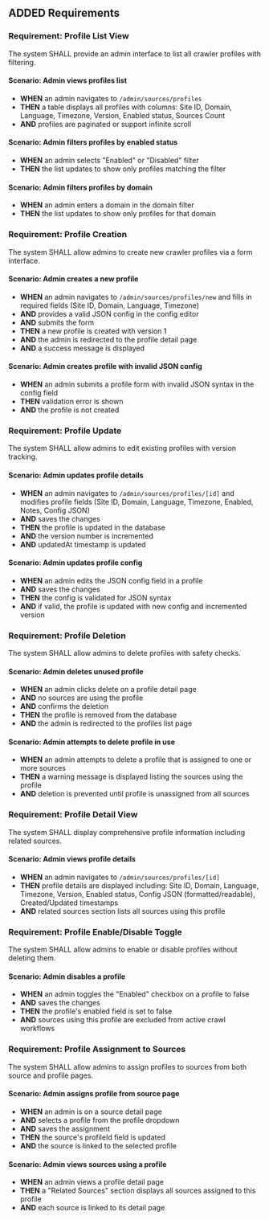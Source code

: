 ## ADDED Requirements

### Requirement: Profile List View
The system SHALL provide an admin interface to list all crawler profiles with filtering.

#### Scenario: Admin views profiles list
- **WHEN** an admin navigates to `/admin/sources/profiles`
- **THEN** a table displays all profiles with columns: Site ID, Domain, Language, Timezone, Version, Enabled status, Sources Count
- **AND** profiles are paginated or support infinite scroll

#### Scenario: Admin filters profiles by enabled status
- **WHEN** an admin selects "Enabled" or "Disabled" filter
- **THEN** the list updates to show only profiles matching the filter

#### Scenario: Admin filters profiles by domain
- **WHEN** an admin enters a domain in the domain filter
- **THEN** the list updates to show only profiles for that domain

### Requirement: Profile Creation
The system SHALL allow admins to create new crawler profiles via a form interface.

#### Scenario: Admin creates a new profile
- **WHEN** an admin navigates to `/admin/sources/profiles/new` and fills in required fields (Site ID, Domain, Language, Timezone)
- **AND** provides a valid JSON config in the config editor
- **AND** submits the form
- **THEN** a new profile is created with version 1
- **AND** the admin is redirected to the profile detail page
- **AND** a success message is displayed

#### Scenario: Admin creates profile with invalid JSON config
- **WHEN** an admin submits a profile form with invalid JSON syntax in the config field
- **THEN** validation error is shown
- **AND** the profile is not created

### Requirement: Profile Update
The system SHALL allow admins to edit existing profiles with version tracking.

#### Scenario: Admin updates profile details
- **WHEN** an admin navigates to `/admin/sources/profiles/[id]` and modifies profile fields (Site ID, Domain, Language, Timezone, Enabled, Notes, Config JSON)
- **AND** saves the changes
- **THEN** the profile is updated in the database
- **AND** the version number is incremented
- **AND** updatedAt timestamp is updated

#### Scenario: Admin updates profile config
- **WHEN** an admin edits the JSON config field in a profile
- **AND** saves the changes
- **THEN** the config is validated for JSON syntax
- **AND** if valid, the profile is updated with new config and incremented version

### Requirement: Profile Deletion
The system SHALL allow admins to delete profiles with safety checks.

#### Scenario: Admin deletes unused profile
- **WHEN** an admin clicks delete on a profile detail page
- **AND** no sources are using the profile
- **AND** confirms the deletion
- **THEN** the profile is removed from the database
- **AND** the admin is redirected to the profiles list page

#### Scenario: Admin attempts to delete profile in use
- **WHEN** an admin attempts to delete a profile that is assigned to one or more sources
- **THEN** a warning message is displayed listing the sources using the profile
- **AND** deletion is prevented until profile is unassigned from all sources

### Requirement: Profile Detail View
The system SHALL display comprehensive profile information including related sources.

#### Scenario: Admin views profile details
- **WHEN** an admin navigates to `/admin/sources/profiles/[id]`
- **THEN** profile details are displayed including: Site ID, Domain, Language, Timezone, Version, Enabled status, Config JSON (formatted/readable), Created/Updated timestamps
- **AND** related sources section lists all sources using this profile

### Requirement: Profile Enable/Disable Toggle
The system SHALL allow admins to enable or disable profiles without deleting them.

#### Scenario: Admin disables a profile
- **WHEN** an admin toggles the "Enabled" checkbox on a profile to false
- **AND** saves the changes
- **THEN** the profile's enabled field is set to false
- **AND** sources using this profile are excluded from active crawl workflows

### Requirement: Profile Assignment to Sources
The system SHALL allow admins to assign profiles to sources from both source and profile pages.

#### Scenario: Admin assigns profile from source page
- **WHEN** an admin is on a source detail page
- **AND** selects a profile from the profile dropdown
- **AND** saves the assignment
- **THEN** the source's profileId field is updated
- **AND** the source is linked to the selected profile

#### Scenario: Admin views sources using a profile
- **WHEN** an admin views a profile detail page
- **THEN** a "Related Sources" section displays all sources assigned to this profile
- **AND** each source is linked to its detail page

